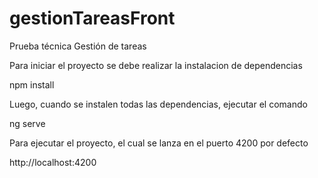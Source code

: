 # gestionTareasFront
Prueba técnica Gestión de tareas 

Para iniciar el proyecto se debe realizar la instalacion de dependencias

npm install

Luego, cuando se instalen todas las dependencias, ejecutar el comando 

ng serve 

Para ejecutar el proyecto, el cual se lanza en el puerto 4200 por defecto

http://localhost:4200

